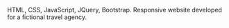 HTML, CSS, JavaScript, JQuery, Bootstrap. 
Responsive website developed for a fictional travel agency.
